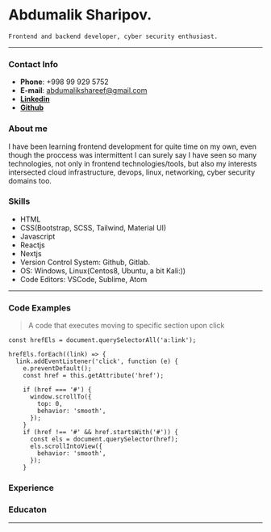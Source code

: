 # Abdumalik Sharipov.

    Frontend and backend developer, cyber security enthusiast.

<hr>

### Contact Info

- **Phone**: +998 99 929 5752
- **E-mail**: abdumalikshareef@gmail.com
- **[Linkedin](https://www.linkedin.com/in/abdulmalik-sharif-76609b46/)**
- **[Github](https://github.com/cyberweb8)**

### About me

I have been learning frontend development for quite time on my own, even though the proccess was intermittent I can surely say I have seen so many technologies, not only in frontend technologies/tools, but also my interests intersected cloud infrastructure, devops, linux, networking, cyber security domains too.

### Skills

- HTML
- CSS(Bootstrap, SCSS, Tailwind, Material UI)
- Javascript
- Reactjs
- Nextjs
- Version Control System: Github, Gitlab.
- OS: Windows, Linux(Centos8, Ubuntu, a bit Kali:))
- Code Editors: VSCode, Sublime, Atom

<hr>



### Code Examples

> A code that executes moving to specific section upon click

```
const hrefEls = document.querySelectorAll('a:link');

hrefEls.forEach((link) => {
  link.addEventListener('click', function (e) {
    e.preventDefault();
    const href = this.getAttribute('href');

    if (href === '#') {
      window.scrollTo({
        top: 0,
        behavior: 'smooth',
      });
    }
    if (href !== '#' && href.startsWith('#')) {
      const els = document.querySelector(href);
      els.scrollIntoView({
        behavior: 'smooth',
      });
    }

```

### Experience

### Educaton

<hr>
